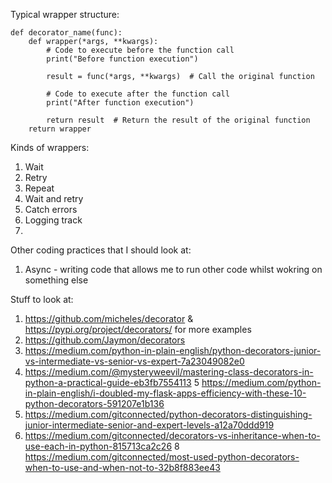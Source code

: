 Typical wrapper structure: 

```
def decorator_name(func):
    def wrapper(*args, **kwargs):
        # Code to execute before the function call
        print("Before function execution")
        
        result = func(*args, **kwargs)  # Call the original function
        
        # Code to execute after the function call
        print("After function execution")
        
        return result  # Return the result of the original function
    return wrapper

```

Kinds of wrappers:

1. Wait 
2. Retry 
3. Repeat 
4. Wait and retry 
5. Catch errors
6. Logging track 
7. 

Other coding practices that I should look at:
1. Async - writing code that allows me to run other code whilst wokring on something else 


Stuff to look at: 
1. https://github.com/micheles/decorator & https://pypi.org/project/decorators/ for more examples
2. https://github.com/Jaymon/decorators
3. https://medium.com/python-in-plain-english/python-decorators-junior-vs-intermediate-vs-senior-vs-expert-7a23049082e0
4. https://medium.com/@mysteryweevil/mastering-class-decorators-in-python-a-practical-guide-eb3fb7554113
5  https://medium.com/python-in-plain-english/i-doubled-my-flask-apps-efficiency-with-these-10-python-decorators-591207e1b136
6. https://medium.com/gitconnected/python-decorators-distinguishing-junior-intermediate-senior-and-expert-levels-a12a70ddd919 
7. https://medium.com/gitconnected/decorators-vs-inheritance-when-to-use-each-in-python-815713ca2c26
8  https://medium.com/gitconnected/most-used-python-decorators-when-to-use-and-when-not-to-32b8f883ee43



